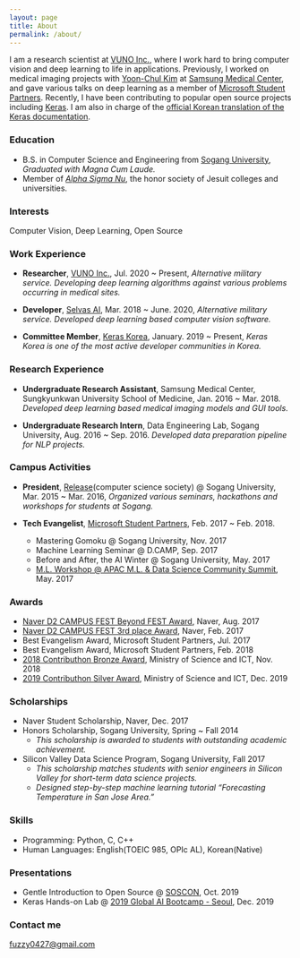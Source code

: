 ```yaml
---
layout: page
title: About
permalink: /about/
---
```


I am a research scientist at [VUNO Inc.](https://vuno.co), where I work hard to bring computer vision and deep learning to life in applications. Previously, I worked on medical imaging projects with [Yoon-Chul Kim](https://www.researchgate.net/profile/Yoon-Chul_Kim) at [Samsung Medical Center](https://www.researchgate.net/institution/Samsung_Medical_Center), and gave various talks on deep learning as a member of [Microsoft Student Partners](https://studentpartners.microsoft.com/en-US). Recently, I have been contributing to popular open source projects including [Keras](https://github.com/keras-team/keras/commits?author=fuzzythecat). I am also in charge of the [official Korean translation of the Keras documentation](https://github.com/keras-team/keras-docs-ko). 

### Education
- B.S. in Computer Science and Engineering from [Sogang University](http://www.sogang.ac.kr/index.do), *Graduated with Magna Cum Laude.*    
- Member of [*Alpha Sigma Nu*](https://www.alphasigmanu.org/), the honor society of Jesuit colleges and universities. 

### Interests
Computer Vision, Deep Learning, Open Source

### Work Experience
- **Researcher**, [VUNO Inc.](https://vuno.co), Jul. 2020 ~ Present, *Alternative military service. Developing deep learning algorithms against various problems occurring in medical sites.* 

- **Developer**, [Selvas AI](https://www.selvasai.com/), Mar. 2018 ~ June. 2020, *Alternative military service. Developed deep learning based computer vision software.*

- **Committee Member**, [Keras Korea](https://www.facebook.com/groups/KerasKorea), January. 2019 ~ Present, *Keras Korea is one of the most active developer communities in Korea.*

### Research Experience
- **Undergraduate Research Assistant**, Samsung Medical Center, Sungkyunkwan University School of Medicine, Jan. 2016 ~ Mar. 2018. *Developed deep learning based medical imaging models and GUI tools.*

- **Undergraduate Research Intern**, Data Engineering Lab, Sogang University, Aug. 2016 ~ Sep. 2016. *Developed data preparation pipeline for NLP projects.*

### Campus Activities

- **President**, [Release](http://release.sogang.ac.kr/)(computer science society) @ Sogang University, Mar. 2015 ~ Mar. 2016, *Organized various seminars, hackathons and workshops for students at Sogang.*

- **Tech Evangelist**, [Microsoft Student Partners](https://msdn.microsoft.com/ko-kr/microsoftstudentpartners.aspx), Feb. 2017 ~ Feb. 2018.
  - Mastering Gomoku @ Sogang University, Nov. 2017
  - Machine Learning Seminar @ D.CAMP, Sep. 2017
  - Before and After, the AI Winter @ Sogang University, May. 2017
  - [M.L. Workshop @ APAC M.L. & Data Science Community Summit](https://github.com/APAC-EVENT/Mission-Mars), May. 2017  

### Awards
- [Naver D2 CAMPUS FEST Beyond FEST Award](https://github.com/D2CampusFest/4th), Naver, Aug. 2017
- [Naver D2 CAMPUS FEST 3rd place Award](https://github.com/D2CampusFest/4th), Naver, Feb. 2017
- Best Evangelism Award, Microsoft Student Partners, Jul. 2017
- Best Evangelism Award, Microsoft Student Partners, Feb. 2018
- [2018 Contributhon Bronze Award](https://www.kosshackathon.kr/prize), Ministry of Science and ICT, Nov. 2018
- [2019 Contributhon Silver Award](https://www.oss.kr/contributhon_notice/show/97fbde9f-3854-428d-b6ec-294002463148), Ministry of Science and ICT, Dec. 2019

### Scholarships
- Naver Student Scholarship, Naver, Dec. 2017
- Honors Scholarship, Sogang University, Spring ~ Fall 2014
  - *This scholarship is awarded to students with outstanding academic achievement.*
- Silicon Valley Data Science Program, Sogang University, Fall 2017
  - *This scholarship matches students with senior engineers in Silicon Valley for short-term data science projects.*
  - *Designed step-by-step machine learning tutorial “Forecasting Temperature in San Jose Area.”*

### Skills
- Programming: Python, C, C++
- Human Languages: English(TOEIC 985, OPIc AL), Korean(Native)

### Presentations

- Gentle Introduction to Open Source @ [SOSCON](https://www.soscon.net/community.html), Oct. 2019
- Keras Hands-on Lab @  [2019 Global AI Bootcamp - Seoul](https://festa.io/events/772), Dec. 2019

### Contact me

[fuzzy0427@gmail.com](mailto:fuzzy0427@gmail.com)
